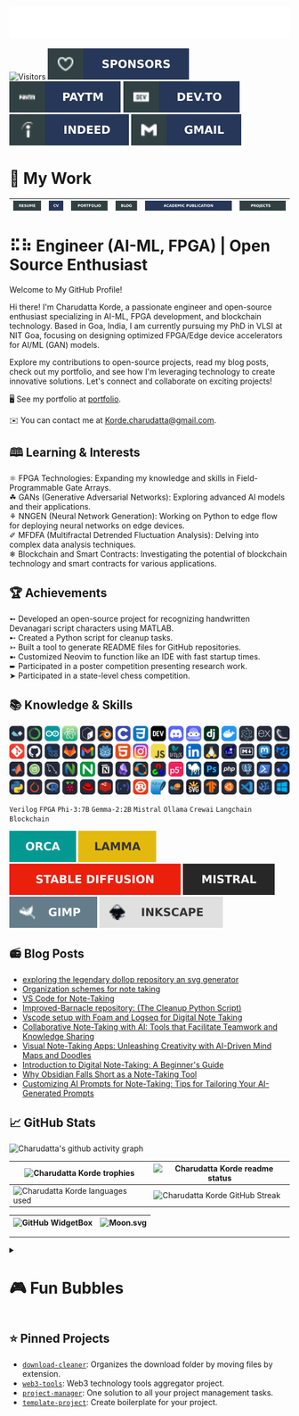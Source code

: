 ![SVG Banners](assets/svg/profile_banner.svg)

![Visitors](https://api.visitorbadge.io/api/visitors?path=https%3A%2F%2Fgithub.com%2Fcharudatta10&countColor=%23263759)
[![Github-sponsors](assets/svg/sponsors-100000.svg)](https://github.com/sponsors/charudatta10)
[![Paytm](assets/svg/paytm-100000.svg)](assets/images/pay4.jpeg)
[![Dev.to](assets/svg/devto.svg)](https://dev.to/charudatta10)
[![indeed](assets/svg/indeed-100000.svg)](https://profile.indeed.com/p/charudattak-h04r448)
[![Gmail](assets/svg/gmail-100000.svg)](mailto:152109007c@gmail.com)
<!-- [![indeed](assets/svg/indeed-100000.svg)](https://profile.indeed.com/p/charudattak-h04r448)
[![Gmail](assets/svg/gmail-100000.svg)](mailto:152109007c@gmail.com) -->

# 💼 My Work

| [![Resume](assets/svg/resume-100000.svg)](src/resume/resume.pdf "download") | [![Curriculum Vitae](assets/svg/cv-100000.svg)](src/cv/cv.pdf "download") | [![Portfolio](assets/svg/portfolio-100000.svg)](src/portfolio/portfolio.pdf "download") | [![Blog](assets/svg/blog-100000.svg)](src/cv/cv.pdf "download") | [![Academic Publications](assets/svg/academic-publication-100000.svg)](src/resume/resume.pdf "download") | [![Project](assets/svg/project-100000.svg)](src/portfolio/portfolio.pdf "download") |
| -- | -- | -- | -- | -- | -- |

# ⠯⠷ Engineer (AI-ML, FPGA) | Open Source Enthusiast

Welcome to My GitHub Profile!

Hi there! I'm Charudatta Korde, a passionate engineer and open-source enthusiast specializing in AI-ML, FPGA development, and blockchain technology. Based in Goa, India, I am currently pursuing my PhD in VLSI at NIT Goa, focusing on designing optimized FPGA/Edge device accelerators for AI/ML (GAN) models.

Explore my contributions to open-source projects, read my blog posts, check out my portfolio, and see how I'm leveraging technology to create innovative solutions. Let's connect and collaborate on exciting projects!

🖥️ See my portfolio at [portfolio](https://charudatta10.github.io/portfolio/).

✉️ You can contact me at Korde.charudatta@gmail.com.

## 🕮 Learning & Interests

⚛ FPGA Technologies: Expanding my knowledge and skills in Field-Programmable Gate Arrays.  
☘ GANs (Generative Adversarial Networks): Exploring advanced AI models and their applications.  
⚘ NNGEN (Neural Network Generation): Working on Python to edge flow for deploying neural networks on edge devices.  
✐ MFDFA (Multifractal Detrended Fluctuation Analysis): Delving into complex data analysis techniques.  
❄ Blockchain and Smart Contracts: Investigating the potential of blockchain technology and smart contracts for various applications.  

## 🏆 Achievements

➻ Developed an open-source project for recognizing handwritten Devanagari script characters using MATLAB.  
➸ Created a Python script for cleanup tasks.  
➳ Built a tool to generate README files for GitHub repositories.  
➼ Customized Neovim to function like an IDE with fast startup times.  
➨ Participated in a poster competition presenting research work.  
➤ Participated in a state-level chess competition.  

## 📚 Knowledge & Skills
![My Skills](assets/svg/icons.svg)

`Verilog` `FPGA` `Phi-3:7B` `Gemma-2:2B` `Mistral` `Ollama` `Crewai` `Langchain` `Blockchain`

![Orca](assets/svg/Orca-100000.svg) ![LAMMA](assets/svg/LAMMA-100000.svg) ![Stable diffusion](assets/svg/Stable_diffusion-100000.svg) ![Mistral](assets/svg/Mistral-100000.svg) ![Gimp](assets/svg/Gimp-657D8B.svg) ![Inkscape](assets/svg/Inkscape-e0e0e0.svg)

## 📻 Blog Posts

- [exploring the legendary dollop repository an svg generator](https://dev.to/charudatta10/exploring-the-legendary-dollop-repository-an-svg-generator-4388)
- [Organization schemes for note taking](https://dev.to/charudatta10/organization-schemes-for-note-taking-j18)
- [VS Code for Note-Taking](https://dev.to/charudatta10/vs-code-for-note-taking-324b)
- [Improved-Barnacle repository: (The Cleanup Python Script)](https://dev.to/charudatta10/improved-barnacle-repository-the-cleanup-python-script-172d)
- [Vscode setup with Foam and Logseq for Digital Note Taking](https://dev.to/charudatta10/vscode-setup-with-foam-and-logseq-for-digital-note-taking-2953)
- [Collaborative Note-Taking with AI: Tools that Facilitate Teamwork and Knowledge Sharing](https://dev.to/charudatta10/collaborative-note-taking-with-ai-tools-that-facilitate-teamwork-and-knowledge-sharing-2i3p)
- [Visual Note-Taking Apps: Unleashing Creativity with AI-Driven Mind Maps and Doodles](https://dev.to/charudatta10/visual-note-taking-apps-unleashing-creativity-with-ai-driven-mind-maps-and-doodles-hfp)
- [Introduction to Digital Note-Taking: A Beginner's Guide](https://dev.to/charudatta10/introduction-to-digital-note-taking-a-beginners-guide-9p2)
- [Why Obsidian Falls Short as a Note-Taking Tool](https://dev.to/charudatta10/why-obsidian-falls-short-as-a-note-taking-tool-3ef2)
- [Customizing AI Prompts for Note-Taking: Tips for Tailoring Your AI-Generated Prompts](https://charudatta10.github.io/myblog/blog/index.html)

##  📈 GitHub Stats

![Charudatta's github activity graph](https://github-readme-activity-graph.vercel.app/graph?username=charudatta10&theme=onedark)

| ![Charudatta Korde trophies](https://github-profile-trophy.vercel.app/?username=charudatta10&row=2&column=3&theme=onedark)| ![Charudatta Korde readme status](https://github-readme-stats.vercel.app/api?username=charudatta10&locale=en&theme=onedark&include_all_commits=true&rank_icon=github) |
| -- | -- |
| ![Charudatta Korde languages used](https://github-readme-stats.vercel.app/api/top-langs?username=charudatta10&show_icons=true&locale=en&layout=compact&theme=onedark) | ![Charudatta Korde GitHub Streak](https://github-readme-streak-stats.herokuapp.com/?user=charudatta10&theme=onedark&border_radius=10) |

| ![GitHub WidgetBox](https://github-widgetbox.vercel.app/api/profile?username=charudatta10&data=followers,repositories,stars,commits&theme=onedark) | ![Moon.svg](https://moon-svg.minung.dev/moon.svg?theme=basic) |
|  - | - |

---

<!--


| **Area** | **Position** | **Projects** | **Learning** | **Comments** |
| --- | --- | --- | --- | --- |
| AI-ML, Python, Open Source | Research Scholar | Handwritten Devanagari Script Recognition, Improved Barnacle, Readme Generator, Python to edge flow NNGEN | Genetic Algorithm, GANs, FPGAs, MFDFA, GAN, NNGEN | Currently doing PhD at NIT Goa |
| AI-ML, FPGA Hardware | Software Validation Engineer | FPGA Hardware projects | FPGA, Qurtus | Previously interned with Intel |
| FPGA, AI-ML, Blockchain, Smart Contracts | Researcher, Developer | FPGA development, Blockchain and smart contract projects, Advanced AI-ML models | FPGA technologies, Advanced blockchain technologies | Future work interests |

</div>

🤵 About me 

-->

<!--- Fun Section ------------>

<details> <summary> <h1> 🎮 Fun Bubbles </h1> </summary>
 
| ![Jokes Card](https://readme-jokes.vercel.app/api) | [![Readme Quotes](https://quotes-github-readme.vercel.app/api?type=horizontal&theme=dark)](https://github.com/piyushsuthar/github-readme-quotes) |
| - | - |

<div align="center">
  <img src="assets/images/banner1.jpeg" alt="Charudatta" width="120" height="120"/> 
  <img src="assets/images/banner3.jpg" alt="Charudatta" width="120" height="120"/>
  <img src="assets/images/banner2.jpeg" alt="Charudatta" width="120" height="120"/>
  <img src="assets/images/banner4.jpg" alt="Charudatta" width="120" height="120"/>
</div>

![Typing SVG](https://readme-typing-svg.demolab.com?font=Fira+Code&pause=1000&center=true&vCenter=true&random=true&width=1920&lines=%E2%80%9CBe+afraid+and+do+it+anyway.%E2%80%9D+%E2%80%93+Anonymous;%E2%80%9CRight+now+is+the+only+guarantee.%E2%80%9D+%E2%80%93+Jay+Long;%E2%80%9CBe+a+voice.+Not+an+echo.%E2%80%9D+%E2%80%93+Anonymous;%E2%80%9CIt+will+all+make+sense+eventually.%E2%80%9D+%E2%80%93+Anonymous;%E2%80%9CDon%E2%80%99t+be+afraid+to+dream+big.%E2%80%9D+%E2%80%93+Anonymous;%E2%80%9CFearlessness+is+the+mother+of+reinvention.%E2%80%9D+%E2%80%93+Arianna+Huffington)

</details>

<!--- -- Projects Section ------------>

## ⭐ Pinned Projects 

- [`download-cleaner`](https://github.com/charudatta10/download-cleaner): Organizes the download folder by moving files by extension.
- [`web3-tools`](https://github.com/charudatta10/web3-tools): Web3 technology tools aggregator project.
- [`project-manager`](https://github.com/charudatta10/project-manager): One solution to all your project management tasks. 
- [`template-project`](template-project): Create boilerplate for your project.



